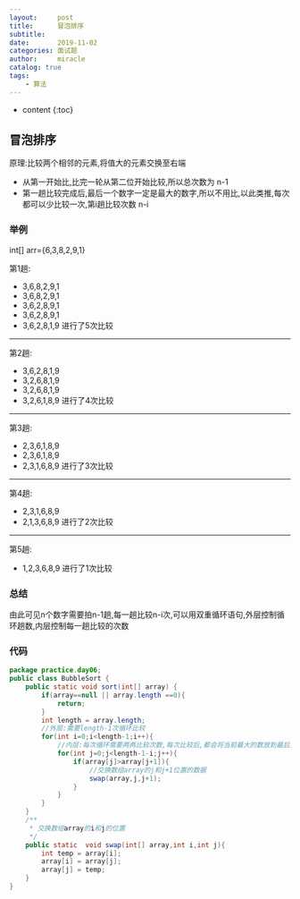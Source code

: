 ```yaml
---
layout:     post
title:      冒泡排序
subtitle:   
date:       2019-11-02
categories: 面试题
author:     miracle
catalog: true
tags:
    - 算法
---
```


* content
{:toc}


## 冒泡排序

原理:比较两个相邻的元素,将值大的元素交换至右端  
* 从第一开始比,比完一轮从第二位开始比较,所以总次数为 n-1
* 第一趟比较完成后,最后一个数字一定是最大的数字,所以不用比,以此类推,每次都可以少比较一次,第i趟比较次数 n-i

### 举例
int[] arr={6,3,8,2,9,1}  

第1趟:
* 3,6,8,2,9,1
* 3,6,8,2,9,1
* 3,6,2,8,9,1
* 3,6,2,8,9,1
* 3,6,2,8,1,9
进行了5次比较  
---------------------------------
第2趟:
* 3,6,2,8,1,9
* 3,2,6,8,1,9
* 3,2,6,8,1,9
* 3,2,6,1,8,9
进行了4次比较
---------------------------------
第3趟:
* 2,3,6,1,8,9
* 2,3,6,1,8,9
* 2,3,1,6,8,9
进行了3次比较
---------------------------------
第4趟:
* 2,3,1,6,8,9
* 2,1,3,6,8,9
进行了2次比较
----------------------------------
第5趟:
* 1,2,3,6,8,9
进行了1次比较  

### 总结

由此可见n个数字需要拍n-1趟,每一趟比较n-i次,可以用双重循环语句,外层控制循环趟数,内层控制每一趟比较的次数

### 代码

```java
package practice.day06;
public class BubbleSort {
	public static void sort(int[] array) {
		if(array==null || array.length ==0){
			return;
		}
		int length = array.length;
		//外层:需要length-1次循环比较
		for(int i=0;i<length-1;i++){
			//内层:每次循环需要两两比较次数,每次比较后,都会将当前最大的数放到最后的位置,所以每次比较次数递减一次
			for(int j=0;j<length-1-i;j++){
				if(array[j]>array[j+1]){
					//交换数组array的j和j+1位置的数据
					swap(array,j,j+1);
				}
			}
		}
	}
	/**
	 * 交换数组array的i和j的位置
	 */
	public static  void swap(int[] array,int i,int j){
		int temp = array[i];
		array[i] = array[j];
		array[j] = temp;
	}
}
```